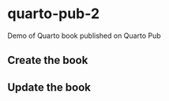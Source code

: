 
<!-- README.md is generated from README.Rmd. Please edit that file -->

# quarto-pub-2

<!-- badges: start -->
<!-- badges: end -->

Demo of Quarto book published on Quarto Pub

## Create the book

## Update the book
